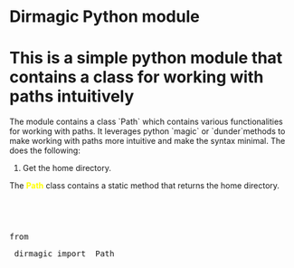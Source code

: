 # Dirmagic Python module

# This is a simple python module that contains a class for working with paths intuitively
<span class="kw" style="color: purple;"></span>
<span class="cls" style="color: orange;"></span>
<span class="fn" style="color: blue;" ></span>
<span class= "vr" style="color: red"></span>
<div style="border-radius: 10px; border-width: 1px; border-color: green;" class="code"></div>
The module contains a class `Path` which contains various functionalities for working with paths. It leverages python `magic` or `dunder`methods to make working with paths more intuitive and make the syntax minimal. The does the following:

1. Get the home directory.
<div >
    The <span style="font-weight: bold; color: yellow;">Path</span> class contains a static method that returns the home directory.
    <div class="code">
        <pre><p>
            <pre><span class="kw">from</span></pre> <span class="cls">dirmagic</span> <span class="kw">import </span> <span class="cls">Path</span>
        </p></pre>    
    </div> 
</div>
